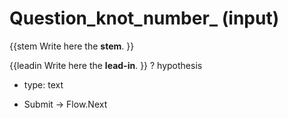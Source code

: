 # Question_knot_number_ (input)

{{stem
Write here the **stem**.
}}

{{leadin
Write here the **lead-in**.
}}
? hypothesis
  * type: text

* Submit -> Flow.Next
